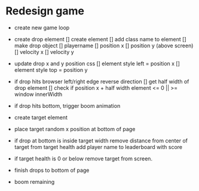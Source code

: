# Redesign game

- create new game loop

- create drop element
[] create element
[] add class name to element
[] make drop object
	[] playername
	[] position x 
	[] position y (above screen)
	[] velocity x
	[] velocity y
- update drop x and y position css
[] element style left = position x
[] element style top = position y
- if drop hits browser left/right edge reverse direction
[] get half width of drop element
[] check if position x + half width element <= 0 || >= window innerWidth
- if drop hits bottom, trigger boom animation


- create target element
- place target random x position at bottom of page
- if drop at bottom is inside target width remove distance from center of target from target health add player name to leaderboard with score
- if target health is 0 or below remove target from screen.
- finish drops to bottom of page
- boom remaining
